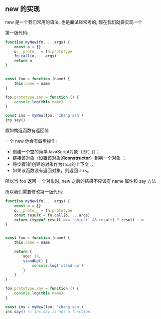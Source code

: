 ## new 的实现

new 是一个我们常用的语法, 也是面试经常考的, 现在我们就要实现一个

第一版代码:

```js
function myNew(fn, ...args) {
    const o = {}
    o.__proto__ = fn.prototype
    fn.call(o, ...args)
    return o
}


const foo = function (name) {
    this.name = name
}

foo.prototype.say = function () {
    console.log(this.name)
}

const ins = myNew(foo, 'zhang san')
ins.say()
```

假如构造函数有返回值

一个 new 他会有四步操作:

* 创建一个空的简单JavaScript对象（即`{ }`）；
* 链接该对象（设置该对象的**constructor**）到另一个对象 ；
* 将步骤1新创建的对象作为`this`的上下文 ；
* 如果该函数没有返回对象，则返回`this`。

所以当 foo 返回 一个对象时, new 之后的结果不应该有 name 属性和 say 方法

所以我们需要修改第一版代码:

```js
function myNew(fn, ...args) {
    const o = {}
    o.__proto__ = fn.prototype
    const result = fn.call(o, ...args)
    return (typeof result === 'object' && result) ? result : o
}


const foo = function (name) {
    this.name = name

    return {
        age: 18,
        standUp() {
            console.log('stand up')
        }
    }
}

foo.prototype.say = function () {
    console.log(this.name)
}

const ins = myNew(foo, 'zhang san')
ins.say() // ins.say is not a function

```

